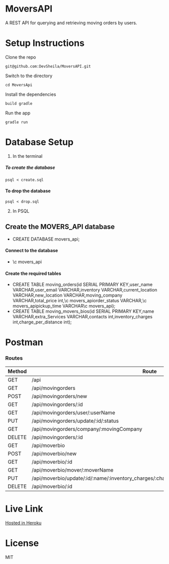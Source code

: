 # MoversAPI

A REST API for querying and retrieving moving orders by users.

# Setup Instructions
Clone the repo 
```shell
git@github.com:DevSheila/MoversAPI.git
```
Switch to the directory
```shell
cd MoversApi
```
Install the dependencies
```shell
build gradle
```
Run the app
```shell
gradle run
```

# Database Setup
1. In the terminal
##### To create the database
```shell
psql < create.sql
```
#### To drop the database
```shell
psql < drop.sql
```

2. In PSQL
## Create the MOVERS_API database
* CREATE DATABASE movers_api;
#### Connect to the database
* \c movers_api
#### Create the required tables
* CREATE TABLE moving_orders(id SERIAL PRIMARY KEY,user_name VARCHAR,user_email VARCHAR,inventory VARCHAR,current_location VARCHAR,new_location VARCHAR,moving_company VARCHAR,total_price int,\c movers_apiorder_status VARCHAR,\c movers_apipickup_time  VARCHAR\c movers_api);
* CREATE TABLE moving_movers_bios(id SERIAL PRIMARY KEY,name VARCHAR,extra_Services VARCHAR,contacts int,inventory_charges int,charge_per_distance int);

# Postman
### Routes
| Method | Route |
|--------|------ |
|GET     |/api   |
|GET     |/api/movingorders |
|POST    |/api/movingorders/new|
|GET     |/api/movingorders/:id|
|GET     |/api/movingorders/user/:userName|
|PUT     |/api/movingorders/update/:id/:status|
|GET     |/api/movingorders/company/:movingCompany|
|DELETE  |/api/movingorders/:id|
|GET     |/api/moverbio|
|POST    |/api/moverbio/new  |
|GET     |/api/moverbio/:id  |
|GET     |/api/moverbio/mover/:moverName  |
|PUT     |/api/moverbio/update/:id/:name/:inventory_charges/:charge_per_distance/:contacts/:extra_Services |
|DELETE  |/api/moverbio/:id  |

# Live Link

[Hosted in Heroku](https://moversapi.herokuapp.com/api)

# License

MIT
